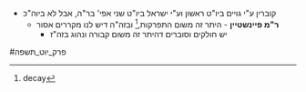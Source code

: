* קוברין ע"י גויים ביו"ט ראשון וע"י ישראל ביו"ט שני אפי' בר"ה, אבל לא ביוה"כ
	* **ר"מ פיינשטיין** - היתר זה משום התפרקות,[^1] ובזה"ה דיש לנו מקררים אסור
		* יש חולקים וסוברים דהיתר זה משום קבורה ונהוג בזה"ז

#פרק_יוט_תשפה

[^1]: decay
